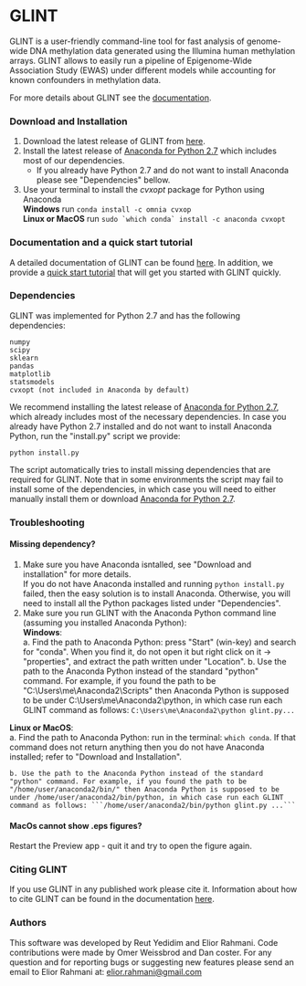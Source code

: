 # GLINT

GLINT is a user-friendly command-line tool for fast analysis of genome-wide DNA methylation data generated using the Illumina human methylation arrays. GLINT allows to easily run a pipeline of Epigenome-Wide Association Study (EWAS) under different models while accounting for known confounders in methylation data.

For more details about GLINT see the <a href="http://glint-epigenetics.readthedocs.io/" target="_blank">documentation</a>.

### Download and Installation

1. Download the latest release of GLINT from <a href="https://github.com/cozygene/glint/releases" target="_blank">here</a>.
2. Install the latest release of <a href="https://www.continuum.io/downloads" target="_blank">Anaconda for Python 2.7</a> which includes most of our dependencies.  
    - If you already have Python 2.7 and do not want to install Anaconda please see "Dependencies" bellow.
3. Use your terminal to install the *cvxopt* package for Python using Anaconda   
    **Windows** run ```conda install -c omnia cvxop```  
    **Linux or MacOS** run ```sudo `which conda` install -c anaconda cvxopt```   
    
### Documentation and a quick start tutorial
A detailed documentation of GLINT can be found <a href="http://glint-epigenetics.readthedocs.io/" target="_blank">here</a>. In addition, we provide a <a href="http://glint-epigenetics.readthedocs.io/en/latest/tutorial.html" target="_blank">quick start tutorial</a> that will get you started with GLINT quickly.

 
### Dependencies

GLINT was implemented for Python 2.7 and has the following dependencies:

    numpy
    scipy
    sklearn
    pandas
    matplotlib
    statsmodels
    cvxopt (not included in Anaconda by default)
    
We recommend installing the latest release of <a href="https://www.continuum.io/downloads" target="_blank">Anaconda for Python 2.7</a>, which already includes most of the necessary dependencies. In case you already have Python 2.7 installed and do not want to install Anaconda Python, run the "install.py" script we provide:
```
python install.py
```
The script automatically tries to install missing dependencies that are required for GLINT. Note that in some environments the script may fail to install some of the dependencies, in which case you will need to either manually install them or download <a href="https://www.continuum.io/downloads" target="_blank">Anaconda for Python 2.7</a>.


### Troubleshooting

#### Missing dependency?
1. Make sure you have Anaconda isntalled, see "Download and installation" for more details.  
  If you do not have Anaconda installed and running ```python install.py``` failed, then the easy solution is to install Anaconda. Otherwise, you will need to install all the Python packages listed under "Dependencies".
2. Make sure you run GLINT with the Anaconda Python command line (assuming you installed Anaconda Python):  
  **Windows**:  
    a. Find the path to Anaconda Python: press "Start" (win-key) and search for "conda". When you find it, do not open it but right click on it -> "properties", and extract the path written under "Location".
    b. Use the path to the Anaconda Python instead of the standard "python" command. For example, if you found the path to be "C:\Users\me\Anaconda2\Scripts" then Anaconda Python is supposed to be under C:\Users\me\Anaconda2\python, in which case run each GLINT command as follows: ```C:\Users\me\Anaconda2\python glint.py...```  
  
  **Linux or MacOS**:  
    a. Find the path to Anaconda Python: run in the terminal: ```which conda```. If that command does not return anything then you do not have Anaconda installed; refer to "Download and Installation".
    
    b. Use the path to the Anaconda Python instead of the standard "python" command. For example, if you found the path to be "/home/user/anaconda2/bin/" then Anaconda Python is supposed to be under /home/user/anaconda2/bin/python, in which case run each GLINT command as follows: ```/home/user/anaconda2/bin/python glint.py ...```  
 
#### MacOs cannot show .eps figures?
Restart the Preview app - quit it and try to open the figure again.

### Citing GLINT
If you use GLINT in any published work please cite it. Information about how to cite GLINT can be found in the documentation <a href="http://glint-epigenetics.readthedocs.io/en/latest/howtocite.html" target="_blank">here</a>.

### Authors

This software was developed by Reut Yedidim and Elior Rahmani. Code contributions were made by Omer Weissbrod and Dan coster. For any question and for reporting bugs or suggesting new features please send an email to Elior Rahmani at: elior.rahmani@gmail.com

